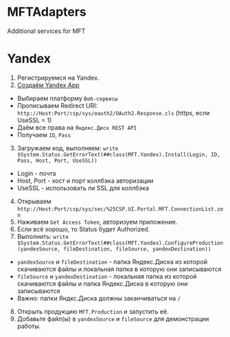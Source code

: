 # MFTAdapters
Additional services for MFT

# Yandex

1. Регистрируемся на Yandex.
2. [Создаём Yandex App](https://oauth.yandex.ru/client/new)
  - Выбираем платформу `Веб-сервисы`
  - Прописываем Redirect URI: `http://Host:Port/csp/sys/oauth2/OAuth2.Response.cls` (https, если UseSSL = 1)
  - Даём все права на `Яндекс.Диск REST API`
  - Получаем `ID`, `Pass`
3. Загружаем код, выполняем: `write $System.Status.GetErrorText(##class(MFT.Yandex).Install(Login, ID, Pass, Host, Port, UseSSL))`
  - Login - почта
  - Host, Port - хост и порт коллбэка авторизации
  - UseSSL - использовать ли SSL для коллбэка
4. Открываем `http://Host:Port/csp/sys/sec/%25CSP.UI.Portal.MFT.ConnectionList.zen`
5. Наживаем `Get Access Token`, авторизуем приложение.
6. Если всё хорошо, то Status будет Authorized.
7. Выполнить: `write $System.Status.GetErrorText(##class(MFT.Yandex).ConfigureProduction(yandexSource, fileDestination, fileSource, yandexDestination))`
  - `yandexSource` и `fileDestination` - папка Яндекс.Диска из которой скачиваются файлы и локальная папка в которую они записываются  
  - `fileSource` и `yandexDestination` - локальная папка из которой скачиваются файлы и папка Яндекс.Диска в которую они записываются 
  - Важно: папки Яндкс.Диска должны заканчиваться на `/`
8. Открыть продукцию `MFT.Production` и запустить её. 
9. Добавьте файл(ы) в `yandexSource` и `fileSource` для демонстрации работы.
